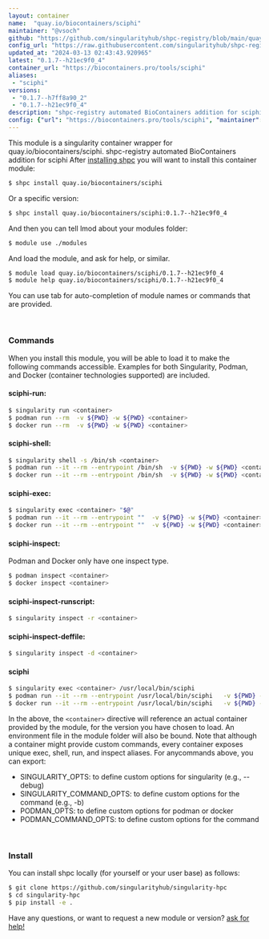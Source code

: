 ```yaml
---
layout: container
name:  "quay.io/biocontainers/sciphi"
maintainer: "@vsoch"
github: "https://github.com/singularityhub/shpc-registry/blob/main/quay.io/biocontainers/sciphi/container.yaml"
config_url: "https://raw.githubusercontent.com/singularityhub/shpc-registry/main/quay.io/biocontainers/sciphi/container.yaml"
updated_at: "2024-03-13 02:43:43.920965"
latest: "0.1.7--h21ec9f0_4"
container_url: "https://biocontainers.pro/tools/sciphi"
aliases:
 - "sciphi"
versions:
 - "0.1.7--h7ff8a90_2"
 - "0.1.7--h21ec9f0_4"
description: "shpc-registry automated BioContainers addition for sciphi"
config: {"url": "https://biocontainers.pro/tools/sciphi", "maintainer": "@vsoch", "description": "shpc-registry automated BioContainers addition for sciphi", "latest": {"0.1.7--h21ec9f0_4": "sha256:069942c49e0b97b2234fc8d8e8482903e9d3fae51395c697cfe3e437abf2cd26"}, "tags": {"0.1.7--h7ff8a90_2": "sha256:3d8b40615a2df11ce4bed696f2d4b3f98c31a706c4dbfda37f42db5b508a72b6", "0.1.7--h21ec9f0_4": "sha256:069942c49e0b97b2234fc8d8e8482903e9d3fae51395c697cfe3e437abf2cd26"}, "docker": "quay.io/biocontainers/sciphi", "aliases": {"sciphi": "/usr/local/bin/sciphi"}}
---
```


This module is a singularity container wrapper for quay.io/biocontainers/sciphi.
shpc-registry automated BioContainers addition for sciphi
After [installing shpc](#install) you will want to install this container module:


```bash
$ shpc install quay.io/biocontainers/sciphi
```

Or a specific version:

```bash
$ shpc install quay.io/biocontainers/sciphi:0.1.7--h21ec9f0_4
```

And then you can tell lmod about your modules folder:

```bash
$ module use ./modules
```

And load the module, and ask for help, or similar.

```bash
$ module load quay.io/biocontainers/sciphi/0.1.7--h21ec9f0_4
$ module help quay.io/biocontainers/sciphi/0.1.7--h21ec9f0_4
```

You can use tab for auto-completion of module names or commands that are provided.

<br>

### Commands

When you install this module, you will be able to load it to make the following commands accessible.
Examples for both Singularity, Podman, and Docker (container technologies supported) are included.

#### sciphi-run:

```bash
$ singularity run <container>
$ podman run --rm  -v ${PWD} -w ${PWD} <container>
$ docker run --rm  -v ${PWD} -w ${PWD} <container>
```

#### sciphi-shell:

```bash
$ singularity shell -s /bin/sh <container>
$ podman run --it --rm --entrypoint /bin/sh  -v ${PWD} -w ${PWD} <container>
$ docker run --it --rm --entrypoint /bin/sh  -v ${PWD} -w ${PWD} <container>
```

#### sciphi-exec:

```bash
$ singularity exec <container> "$@"
$ podman run --it --rm --entrypoint ""  -v ${PWD} -w ${PWD} <container> "$@"
$ docker run --it --rm --entrypoint ""  -v ${PWD} -w ${PWD} <container> "$@"
```

#### sciphi-inspect:

Podman and Docker only have one inspect type.

```bash
$ podman inspect <container>
$ docker inspect <container>
```

#### sciphi-inspect-runscript:

```bash
$ singularity inspect -r <container>
```

#### sciphi-inspect-deffile:

```bash
$ singularity inspect -d <container>
```


#### sciphi

```bash
$ singularity exec <container> /usr/local/bin/sciphi
$ podman run --it --rm --entrypoint /usr/local/bin/sciphi   -v ${PWD} -w ${PWD} <container> -c " $@"
$ docker run --it --rm --entrypoint /usr/local/bin/sciphi   -v ${PWD} -w ${PWD} <container> -c " $@"
```



In the above, the `<container>` directive will reference an actual container provided
by the module, for the version you have chosen to load. An environment file in the
module folder will also be bound. Note that although a container
might provide custom commands, every container exposes unique exec, shell, run, and
inspect aliases. For anycommands above, you can export:

 - SINGULARITY_OPTS: to define custom options for singularity (e.g., --debug)
 - SINGULARITY_COMMAND_OPTS: to define custom options for the command (e.g., -b)
 - PODMAN_OPTS: to define custom options for podman or docker
 - PODMAN_COMMAND_OPTS: to define custom options for the command

<br>

### Install

You can install shpc locally (for yourself or your user base) as follows:

```bash
$ git clone https://github.com/singularityhub/singularity-hpc
$ cd singularity-hpc
$ pip install -e .
```

Have any questions, or want to request a new module or version? [ask for help!](https://github.com/singularityhub/singularity-hpc/issues)